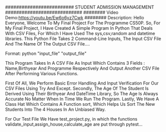 ######################### STUDENT ADMISSION MANAGEMENT ############################
######## Video Demo:https://youtu.be/Ew6o6yz7Cwk
######## Description:
Hello Everyone, Welcome To My Final Project For The Programme CS50P.
So, For My Final Project, I Have Created A Simple Program In Python That Deals With CSV Files, For Which I Have Used The sys,csv,random and datetime libraries.
This Python File Takes 2 Command-Line Inputs, The Input CSV File And The Name Of The Output CSV File....

Format: python "input_file" "output_file"

This Program Takes In A CSV File As Input Which Contains 3 Fields : Name,Birthyear And Programme Respectively And Output Another CSV File After Performing Various Functions.

First Of All, We Perform Basic Error Handling And Input Verification For Our CSV Files Using Try And Except.
Secondly, The Age Of The Student Is Derived Using Their Birthyear And DateTime Library, So The Age Is Always Accurate No Matter When In Time We Run The Program.
Lastly, We Have A Class Hat Which Contains A Function sort, Which Helps Us Sort The New Students Into The 4 Houses In An Unbiased Way.

For Our Test File We Have test_project.py, in which the functions validate_input,assign_house,calculate_age are put through pytest...